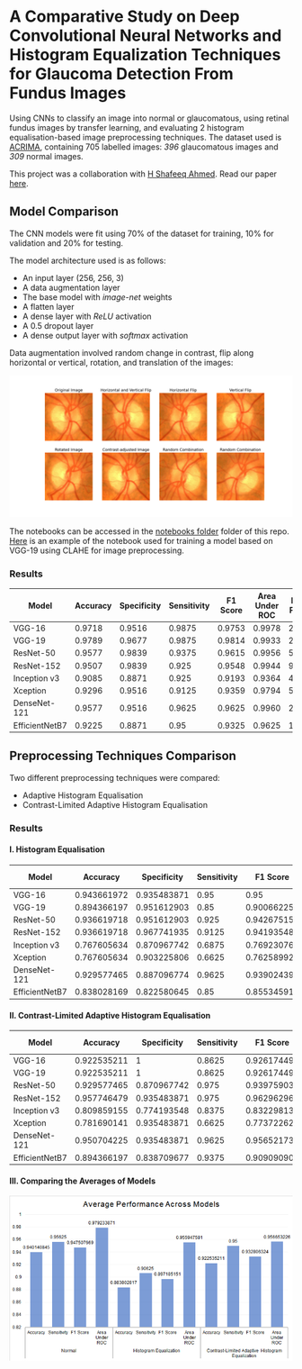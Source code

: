 # A Comparative Study on Deep Convolutional Neural Networks and Histogram Equalization Techniques for Glaucoma Detection From Fundus Images

Using CNNs to classify an image into normal or glaucomatous, using retinal fundus images by transfer learning, and evaluating 2 histogram equalisation-based image preprocessing techniques. 
The dataset used is [ACRIMA](https://figshare.com/s/c2d31f850af14c5b5232), containing 705 labelled images: _396_ glaucomatous images and _309_ normal images.


This project was a collaboration with [H Shafeeq Ahmed](https://orcid.org/0000-0003-1671-8474).
Read our paper [here](preprint.pdf).

## Model Comparison

The CNN models were fit using 70% of the dataset for training, 10% for validation and 20% for testing.

The model architecture used is as follows:

- An input layer (256, 256, 3)
- A data augmentation layer
- The base model with _image-net_ weights
- A flatten layer
- A dense layer with _ReLU_ activation
- A 0.5 dropout layer
- A dense output layer with _softmax_ activation

Data augmentation involved random change in contrast, flip along horizontal or vertical, rotation, and translation of the images:

![Image augmentation](TeX-source/images/transformations.png)

The notebooks can be accessed in the [notebooks folder](notebooks) folder of this repo.
[Here](notebooks/v16/clahe/clahe.ipynb) is an example of the notebook used for training a model based on VGG-19 using CLAHE for image preprocessing.

### Results

|     Model             |     Accuracy    |     Specificity    |     Sensitivity    |     F1 Score    |     Area Under ROC    |     Number of Parameters    |
|-----------------------|-----------------|--------------------|--------------------|-----------------|-----------------------|-----------------------------|
|     VGG-16            |     0.9718      |     0.9516         |     0.9875         |     0.9753      |     0.9978            |     23104066             |
|     VGG-19            |     0.9789      |     0.9677         |     0.9875         |     0.9814      |     0.9933            |     28413762             |
|     ResNet-50         |     0.9577      |     0.9839         |     0.9375         |     0.9615      |     0.9956            |     57142914             |
|     ResNet-152        |     0.9507      |     0.9839         |     0.925          |     0.9548      |     0.9944            |     91926146             |
|     Inception v3      |     0.9085      |     0.8871         |     0.925          |     0.9193      |     0.9364            |     40677922             |
|     Xception          |     0.9296      |     0.9516         |     0.9125         |     0.9359      |     0.9794            |     54416682             |
|     DenseNet-121      |     0.9577      |     0.9516         |     0.9625         |     0.9625      |     0.9960            |     23815490             |
|     EfficientNetB7    |     0.9225      |     0.8871         |     0.95           |     0.9325      |     0.9625            |     106041497            |

## Preprocessing Techniques Comparison

Two different preprocessing techniques were compared:
- Adaptive Histogram Equalisation
- Contrast-Limited Adaptive Histogram Equalisation

### Results

#### I. Histogram Equalisation

| Model          | Accuracy    | Specificity | Sensitivity | F1 Score    | Area Under ROC | Number of Parameters |
|----------------|-------------|-------------|-------------|-------------|----------------|----------------------|
| VGG-16         | 0.943661972 | 0.935483871 | 0.95        | 0.95        | 0.993548387    | 23104066             |
| VGG-19         | 0.894366197 | 0.951612903 | 0.85        | 0.900662252 | 0.978427419    | 28413762             |
| ResNet-50      | 0.936619718 | 0.951612903 | 0.925       | 0.942675159 | 0.991935484    | 57142914             |
| ResNet-152     | 0.936619718 | 0.967741935 | 0.9125      | 0.941935484 | 0.98891129     | 91926146             |
| Inception v3   | 0.767605634 | 0.870967742 | 0.6875      | 0.769230769 | 0.846774194    | 40677922             |
| Xception       | 0.767605634 | 0.903225806 | 0.6625      | 0.762589928 | 0.898387097    | 54416682             |
| DenseNet-121   | 0.929577465 | 0.887096774 | 0.9625      | 0.93902439  | 0.985080645    | 23815490             |
| EfficientNetB7 | 0.838028169 | 0.822580645 | 0.85        | 0.855345912 | 0.926814516    | 106041497            |

#### II. Contrast-Limited Adaptive Histogram Equalisation

| Model          | Accuracy    | Specificity | Sensitivity | F1 Score    | Area Under ROC | Number of Parameters |
|----------------|-------------|-------------|-------------|-------------|----------------|----------------------|
| VGG-16         | 0.922535211 | 1           | 0.8625      | 0.926174497 | 0.996572581    | 23104066             |
| VGG-19         | 0.922535211 | 1           | 0.8625      | 0.926174497 | 0.996572581    | 28413762             |
| ResNet-50      | 0.929577465 | 0.870967742 | 0.975       | 0.939759036 | 0.983770161    | 57142914             |
| ResNet-152     | 0.957746479 | 0.935483871 | 0.975       | 0.962962963 | 0.994153226    | 91926146             |
| Inception v3   | 0.809859155 | 0.774193548 | 0.8375      | 0.832298137 | 0.91733871     | 40677922             |
| Xception       | 0.781690141 | 0.935483871 | 0.6625      | 0.773722628 | 0.921169355    | 54416682             |
| DenseNet-121   | 0.950704225 | 0.935483871 | 0.9625      | 0.956521739 | 0.987701613    | 23815490             |
| EfficientNetB7 | 0.894366197 | 0.838709677 | 0.9375      | 0.909090909 | 0.925604839    | 106041497            |

#### III. Comparing the Averages of Models

![Graph comparing the average performance of models across the preprocessing techniques](./TeX-source/images/performance.png)
